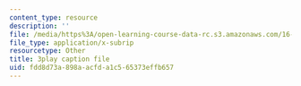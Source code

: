 ```yaml
---
content_type: resource
description: ''
file: /media/https%3A/open-learning-course-data-rc.s3.amazonaws.com/16-90-computational-methods-in-aerospace-engineering-spring-2014/fdd8d73a898aacfda1c565373effb657_Hn6f6tCKQwE.srt
file_type: application/x-subrip
resourcetype: Other
title: 3play caption file
uid: fdd8d73a-898a-acfd-a1c5-65373effb657
---
```

